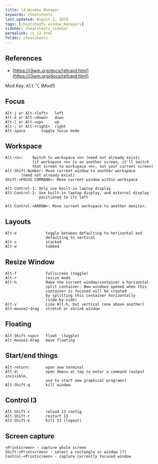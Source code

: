 ```yaml
---
title: i3 Window Manager
keywords: cheatsheets
last_updated: August 2, 2019
tags: [cheatsheets window_managers]
sidebar: cheatsheets_sidebar
permalink: cs_i3.html
folder: cheatsheets
---
```


## References

* [https://i3wm.org/docs/refcard.html](https://i3wm.org/docs/refcard.html)

Mod Key: <kbd>Alt</kbd> ⌥ (Mod1)

## Focus

    Alt-j or Alt-<left>   left
    Alt-k or Alt-<down>   down
    Alt-l or Alt-<up>     up
    Alt-; or Alt-<right>  right
    Alt-space  		toggle focus mode

## Workspace

    Alt-<n>:    Switch to workspace <n> (need not already exist)
                (if workspace <n> is on another screen, it'll switch
                that screen to workspace <n>, not your current screen)
    Alt-Shift-Number: Move current window to another workspace
           (need not already exist)
    Shift-<FOCUS COMMAND>: Move current window within workspace

    Alt-Control-1: Only use built-in laptop display
    Alt-Control-2: Use built-in laptop display, and external display
                   positioned to its left

    Alt-Control-<ARROW>: Move current workspace to another monitor.

## Layouts

    Alt-e             toggle between defaulting to horizontal and
                      defaulting to vertical
    Alt-s             stacked
    Alt-w             tabbed

## Resize Window

    Alt-f             fullscreen (toggle)
    Alt-r             resize mode
    Alt-h             Make the current window/container a horizontal
                      split container. New windows opened when this
                      container is focused will be created
                      by splitting this container horizontally
                      (side-by-side)
    Alt-v             Like Alt-h, but vertical (one above another)
    Alt-mouse2-drag   stretch or shrink window

## Floating

    Alt-Shift-<spc>   float  (toggle)
    Alt-mouse1-drag   move floating

## Start/end things

    Alt-return:       open new terminal
    Alt-d:            open dmenu at top to enter a command (output invisible,
                      use to start new graphical programs)
    Alt-Shift-q       kill window

## Control I3

    Alt-Shift-c       reload I3 config
    Alt-Shift-r       restart I3
    Alt-Shift-e       kill I3 (logout)

## Screen capture

    <Printscreen> - capture whole screen
    Shift-<Printscreen> - select a rectangle or window (?)
    Control-<Printscreen> - capture currently focused window
